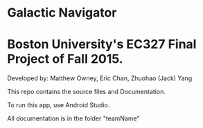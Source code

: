 # Galactic Navigator
# Boston University's EC327 Final Project of Fall 2015. 

Developed by:
Matthew Owney, Eric Chan, Zhuohao (Jack) Yang

This repo contains the source files and Documentation.

To run this app, use Android Studio.

All documentation is in the folder "teamName"
